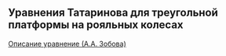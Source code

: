## Уравнения Татаринова для треугольной платформы на рояльных колесах

[Описание уравнение (А.А. Зобова)](http://elibrary.udsu.ru/xmlui/bitstream/handle/123456789/9494/Zobova.pdf)
